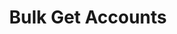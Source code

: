 ---
title: Bulk Get Accounts
excerpt: |-
  Bulk get up to 250 accounts.
  You can get only your accounts or those you have purchased.
api:
  file: lolzteam-public-api-market.json
  operationId: accountsManaging.BulkItems
deprecated: false
hidden: false
metadata:
  title: ''
  description: ''
  robots: index
next:
  description: ''
---